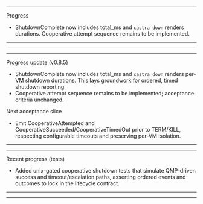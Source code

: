 
---
Progress
- ShutdownComplete now includes total_ms and `castra down` renders durations. Cooperative attempt sequence remains to be implemented.
---


---



---
Progress update (v0.8.5)
- ShutdownComplete now includes total_ms and `castra down` renders per-VM shutdown durations. This lays groundwork for ordered, timed shutdown reporting.
- Cooperative attempt sequence remains to be implemented; acceptance criteria unchanged.

Next acceptance slice
- Emit CooperativeAttempted and CooperativeSucceeded/CooperativeTimedOut prior to TERM/KILL, respecting configurable timeouts and preserving per-VM isolation.
---

---
Recent progress (tests)
- Added unix-gated cooperative shutdown tests that simulate QMP-driven success and timeout/escalation paths, asserting ordered events and outcomes to lock in the lifecycle contract.
---


---
